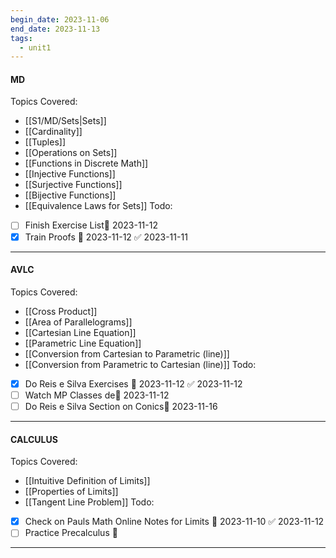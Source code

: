 ```yaml
---
begin_date: 2023-11-06
end_date: 2023-11-13
tags:
  - unit1
---
```

#### MD 
Topics Covered:
- [[S1/MD/Sets|Sets]]
- [[Cardinality]]
- [[Tuples]]
- [[Operations on Sets]]
- [[Functions in Discrete Math]]
- [[Injective Functions]]
- [[Surjective Functions]]
- [[Bijective Functions]]
- [[Equivalence Laws for Sets]]
Todo:
- [ ] Finish Exercise List📅 2023-11-12 
- [x] Train Proofs 📅 2023-11-12 ✅ 2023-11-11
____
#### AVLC
Topics Covered:
- [[Cross Product]]
- [[Area of Parallelograms]]
- [[Cartesian Line Equation]]
- [[Parametric Line Equation]]
- [[Conversion from Cartesian to Parametric (line)]]
- [[Conversion from Parametric to Cartesian (line)]]
Todo:
- [x] Do Reis e Silva Exercises 📅 2023-11-12 ✅ 2023-11-12
- [ ] Watch MP Classes de📅 2023-11-12 
- [ ] Do Reis e Silva Section on Conics📅 2023-11-16 
____
#### CALCULUS
Topics Covered:
- [[Intuitive Definition of Limits]]
- [[Properties of Limits]]
- [[Tangent Line Problem]] 
Todo:
- [x] Check on Pauls Math Online Notes for Limits 📅 2023-11-10 ✅ 2023-11-12
- [ ] Practice Precalculus 🔽 
____
